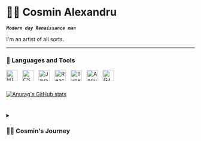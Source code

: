 # 🧑‍🎨 Cosmin Alexandru

***`Modern day Renaissance man`***

I'm an artist of all sorts.

---

### 🧰 Languages and Tools

<img align="left" alt="HTML" width="30px" style="padding-right:10px;" src="https://cdn.jsdelivr.net/gh/devicons/devicon/icons/html5/html5-plain.svg" />
<img align="left" alt="CSS" width="30px" style="padding-right:10px;" src="https://cdn.jsdelivr.net/gh/devicons/devicon/icons/css3/css3-plain.svg" />
<img align="left" alt="JavaScript" width="30px" style="padding-right:10px;" src="https://cdn.jsdelivr.net/gh/devicons/devicon/icons/javascript/javascript-plain.svg" />
<img align="left" alt="React" width="30px" style="padding-right:10px;" src="https://cdn.jsdelivr.net/gh/devicons/devicon/icons/react/react-original.svg" />
<img align="left" alt="TypeScript" width="30px" style="padding-right:10px;" src="https://cdn.jsdelivr.net/gh/devicons/devicon/icons/typescript/typescript-plain.svg" />
<img align="left" alt="Angular" width="30px" style="padding-right:10px;" src="https://cdn.jsdelivr.net/gh/devicons/devicon/icons/angularjs/angularjs-plain.svg" />
<img align="left" alt="Git" width="30px" style="padding-right:10px;" src="https://cdn.jsdelivr.net/gh/devicons/devicon/icons/git/git-original.svg" />
<br />

#

[![Anurag's GitHub stats](https://github-readme-stats.vercel.app/api?username=CosminAlexandru90)](https://github.com/anuraghazra/github-readme-stats)

#

<details>
 <summary><h3>👨‍💻 Cosmin's Journey</h3></summary>
   I always wanted to be a scientist, probably from watching Dexter's Lab as a kid, and to pursue theoretical physics, but I ended up becoming an aerospace engineer. I followed that with a master's degree in robotics. After 8 years of working in aviation, I discovered the pleasure of creating software. I'm currently a frontend developer, but I don't shy away from dabbling with backend Java code.
